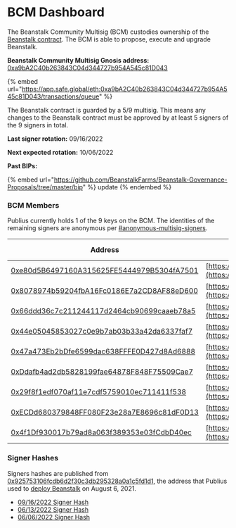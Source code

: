 # BCM Dashboard

The Beanstalk Community Multisig (BCM) custodies ownership of the [Beanstalk contract](../../protocol-resources/contracts.md). The BCM is able to propose, execute and upgrade Beanstalk.

**Beanstalk Community Multisig Gnosis address:** [0xa9bA2C40b263843C04d344727b954A545c81D043](https://etherscan.io/address/0xa9bA2C40b263843C04d344727b954A545c81D043)

{% embed url="https://app.safe.global/eth:0xa9bA2C40b263843C04d344727b954A545c81D043/transactions/queue" %}

The Beanstalk contract is guarded by a 5/9 multisig. This means any changes to the Beanstalk contract must be approved by at least 5 signers of the 9 signers in total.

**Last signer rotation:** 09/16/2022

**Next expected rotation:** 10/06/2022

**Past BIPs:**

{% embed url="https://github.com/BeanstalkFarms/Beanstalk-Governance-Proposals/tree/master/bip" %}
update&#x20;
{% endembed %}

### BCM Members

Publius currently holds 1 of the 9 keys on the BCM. The identities of the remaining signers are anonymous per [#anonymous-multisig-signers](bcm-process.md#anonymous-multisig-signers "mention").

| Address                                                                                                               | Verification tx                                                            | Date of last tx                                                                                  |
| --------------------------------------------------------------------------------------------------------------------- | -------------------------------------------------------------------------- | ------------------------------------------------------------------------------------------------ |
| [0xe80d5B6497160A315625FE5444979B5304fA7501](https://etherscan.io/address/0xe80d5B6497160A315625FE5444979B5304fA7501) | [https://etherscan.io/verifySig/7206](https://etherscan.io/verifySig/7206) | [10/05/22](https://etherscan.io/verifiedSignatures?q=0xe80d5b6497160a315625fe5444979b5304fa7501) |
| [0x8078974b59204fbA16Fc0186E7a2CD8AF88eD600](https://etherscan.io/address/0x8078974b59204fbA16Fc0186E7a2CD8AF88eD600) | [https://etherscan.io/verifySig/7219](https://etherscan.io/verifySig/7219) | [10/05/22](https://etherscan.io/verifiedSignatures?q=0x8078974b59204fba16fc0186e7a2cd8af88ed600) |
| [0x66ddd36c7c211244117d2464cb90699caaeb78a5](https://etherscan.io/address/0x66ddd36c7c211244117d2464cb90699caaeb78a5) | [https://etherscan.io/verifySig/7220](https://etherscan.io/verifySig/7220) | [10/05/22](https://etherscan.io/verifiedSignatures?q=0x66ddd36c7c211244117d2464cb90699caaeb78a5) |
| [0x44e05045853027c0e9b7ab03b33a42da6337faf7](https://etherscan.io/address/0x44e05045853027c0e9b7ab03b33a42da6337faf7) | [https://etherscan.io/verifySig/7194](https://etherscan.io/verifySig/7194) | [10/04/22](https://etherscan.io/verifiedSignatures?q=0x44e05045853027c0e9b7ab03b33a42da6337faf7) |
| [0x47a473Eb2bDfe6599dac638FFFE0D427d8Ad6888](https://etherscan.io/address/0x47a473Eb2bDfe6599dac638FFFE0D427d8Ad6888) | [https://etherscan.io/verifySig/7207](https://etherscan.io/verifySig/7207) | [10/04/22](https://etherscan.io/verifiedSignatures?q=0x47a473eb2bdfe6599dac638fffe0d427d8ad6888) |
| [0xDdafb4ad2db5828199fae64878F848F75509Cae7](https://etherscan.io/address/0xDdafb4ad2db5828199fae64878F848F75509Cae7) | [https://etherscan.io/verifySig/9999](https://etherscan.io/verifySig/9999) | [10/05/22](https://etherscan.io/verifiedSignatures?q=0xDdafb4ad2db5828199fae64878F848F75509Cae7) |
| [0x29f8f1edf070af11e7cdf5759010ec711411f538](https://etherscan.io/address/0x29f8f1edf070af11e7cdf5759010ec711411f538) | [https://etherscan.io/verifySig/7213](https://etherscan.io/verifySig/7213) | [10/05/22](https://etherscan.io/verifiedSignatures?q=0x29f8f1edf070af11e7cdf5759010ec711411f538) |
| [0xECDd680379848FF080F23e28a7E8696c81dF0D13](https://etherscan.io/address/0xECDd680379848FF080F23e28a7E8696c81dF0D13) | [https://etherscan.io/verifySig/7307](https://etherscan.io/verifySig/7307) | [10/05/22](https://etherscan.io/verifiedSignatures?q=0xecdd680379848ff080f23e28a7e8696c81df0d13) |
| [0x4f1Df930017b79ad8a063f389353e03fCdbD40ec](https://etherscan.io/address/0x4f1Df930017b79ad8a063f389353e03fCdbD40ec) | [https://etherscan.io/verifySig/7347](https://etherscan.io/verifySig/7347) | [10/05/22](https://etherscan.io/verifiedSignatures?q=0x4f1df930017b79ad8a063f389353e03fcdbd40ec) |

### Signer Hashes

Signers hashes are published from [0x925753106fcdb6d2f30c3db295328a0a1c5fd1d1](https://etherscan.io/address/0x925753106fcdb6d2f30c3db295328a0a1c5fd1d1), the address that Publius used to [deploy Beanstalk](https://etherscan.io/tx/0x40b23cea3aa6e1a7dd89bbcd24c67f6fa1f6d663d7609f14046cd6cf50b6ce86) on August 6, 2021.

* [09/16/2022 Signer Hash](https://etherscan.io/verifySig/10511)
* [06/13/2022 Signer Hash](https://etherscan.io/verifySig/7236)
* [06/06/2022 Signer Hash](https://etherscan.io/verifySig/7236)
